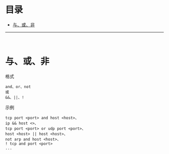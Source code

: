 # 目录

- [与、或、非](#与或非)

---

<br/>

# 与、或、非
格式
```
and、or、not
或
&&、||、!
```

示例
```
tcp port <port> and host <host>、
ip && host <>、
tcp port <port> or udp port <port>、
host <host> || host <host>、
not arp and host <host>、
! tcp and port <port>
...
```


